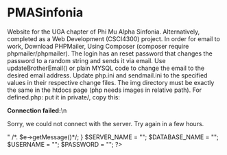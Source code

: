 # PMASinfonia
Website for the UGA chapter of Phi Mu Alpha Sinfonia. Alternatively, completed as a Web Development (CSCI4300) project.
In order for email to work, Download PHPMailer, Using Composer (composer require phpmailer/phpmailer).
The login has an reset password that changes the password to a random string and sends it via email.
Use updateBrotherEmail() or plain MYSQL code to change the email to the desired email address.
Update php.ini and sendmail.ini to the specified values in their respective change files.
The img directory must be exactly the same in the htdocs page (php needs images in relative path).
For defined.php:
put it in private/,
copy this:
<?php
$SERVER_NAME = "localhost";
$DATABASE_NAME = "web_dev";
$USERNAME =  "your_username";
$PASSWORD = "your_password";
$test;
try {
    $test = new PDO("mysql:host=" . $SERVER_NAME . ";dbname=" . $DATABASE_NAME, $USERNAME, $PASSWORD);
} catch (PDOException $e) {
    echo "<h1><b>Connection failed:</b></h1>\n<p>Sorry, we could not connect with the server.
            Try again in a few hours.</p>" /*. $e->getMessage()*/;
}
$SERVER_NAME = "";
$DATABASE_NAME = "";
$USERNAME =  "";
$PASSWORD = "";
?>